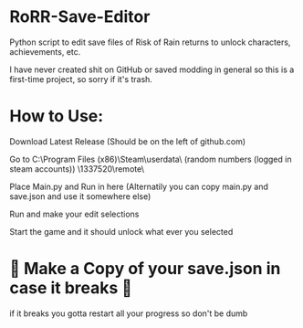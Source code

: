 # RoRR-Save-Editor
Python script to edit save files of Risk of Rain returns to unlock characters, achievements, etc.

I have never created shit on GitHub or saved modding in general so this is a first-time project, so sorry if it's trash.


# How to Use:
Download Latest Release (Should be on the left of github.com)

Go to C:\Program Files (x86)\Steam\userdata\ (random numbers (logged in steam accounts)) \1337520\remote\

Place Main.py and Run in here (Alternatily you can copy main.py and save.json and use it somewhere else)

Run and make your edit selections

Start the game and it should unlock what ever you selected

#  🚨 Make a Copy of your save.json in case it breaks 🚨
if it breaks you gotta restart all your progress so don't be dumb
